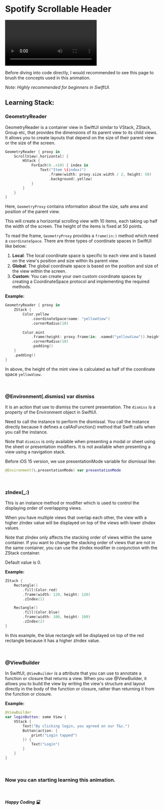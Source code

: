 # Spotify Scrollable Header


<p align="left">
    <video alt="Animation Video" src="https://user-images.githubusercontent.com/12906999/208255130-eb6e36f4-c519-4e18-9caf-435cebcfeb84.mp4"> </p>






Before diving into code directly, I would recommended to see this page to brush the concepts used in this animation. 

*Note: Highly recommended for beginners in SwiftUI.* 

## Learning Stack:

### GeometryReader

GeometryReader is a container view in SwiftUI similar to VStack, ZStack, Group etc, that provides the dimensions of its parent view to its child views. It allows you to create layouts that depend on the size of their parent view or the size of the screen.

```swift
GeometryReader { proxy in
    ScrollView(.horizontal) {
        HStack {
            ForEach(0..<10) { index in
                Text("Item \(index)")
                    .frame(width: proxy.size.width / 2, height: 50)
                    .background(.yellow)
            }
        }
    }
}
```
Here, `GeometryProxy` contains information about the size, safe area and position of the parent view.

This will create a horizontal scrolling view with 10 items, each taking up half the width of the screen. The height of the items is fixed at 50 points.

To read the frame, `GeometryProxy` provides a `frame(in:)` method which need a `coordinateSpace`. There are three types of coordinate spaces in SwiftUI like below:

1. **Local**: The local coordinate space is specific to each view and is based on the view's position and size within its parent view.
2. **Global**: The global coordinate space is based on the position and size of the view within the screen.
3. **Custom**: You can create your own custom coordinate spaces by creating a CoordinateSpace protocol and implementing the required methods.

**Example:**

```swift
GeometryReader { proxy in
    ZStack {
        Color.yellow
            .coordinateSpace(name: "yellowView")
            .cornerRadius(10)
        
        Color.mint
            .frame(height: proxy.frame(in: .named("yellowView")).height * 1/2)
            .cornerRadius(10)
            .padding()
    }
    .padding()
}
```
In above, the height of the mint view is calculated as half of the coordinate space `yellowView`.

<br>

### @Environment(\.dismiss) var dismiss

It is an action that use to dismiss the current presentation. The `dismiss` is a property of the Environment object in SwiftUI.

Need to call the instance to perform the dismissal. You call the instance directly because it defines a callAsFunction() method that Swift calls when you call the instance.

Note that `dismiss` is only available when presenting a modal or sheet using the sheet or presentation modifiers. It is not available when presenting a view using a navigation stack.

Before iOS 15 version, we use presentationMode variable for dismissal like:

```swift
@Environment(\.presentationMode) var presentationMode
```


<br>

### zIndex(_:)

This is an instance method or modifier which is used to control the displaying order of overlapping views.

When you have multiple views that overlap each other, the view with a higher zIndex value will be displayed on top of the views with lower zIndex values.

Note that zIndex only affects the stacking order of views within the same container. If you want to change the stacking order of views that are not in the same container, you can use the zIndex modifier in conjunction with the ZStack container.

Default value is 0.

**Example:**

```swift
ZStack {
    Rectangle()
        .fill(Color.red)
        .frame(width: 120, height: 120)
        .zIndex(1)

    Rectangle()
        .fill(Color.blue)
        .frame(width: 100, height: 100)
        .zIndex(2)
}
```

In this example, the blue rectangle will be displayed on top of the red rectangle because it has a higher zIndex value.


<br>

### @ViewBuilder

In SwiftUI, `@ViewBuilder` is a attribute that you can use to annotate a function or closure that returns a view. When you use @ViewBuilder, it allows you to build the view by writing the view's structure and layout directly in the body of the function or closure, rather than returning it from the function or closure.

**Example:**

```swift
@ViewBuilder
var loginButton: some View {
    VStack {
        Text("By clicking login, you agreed on our T&c.")
        Button(action: {
            print("Login tapped")
        }) {
            Text("Login")
        }
    }
}
```

<br>

### Now you can starting learning this animation.

<br>

#### *Happy Coding 💻*


